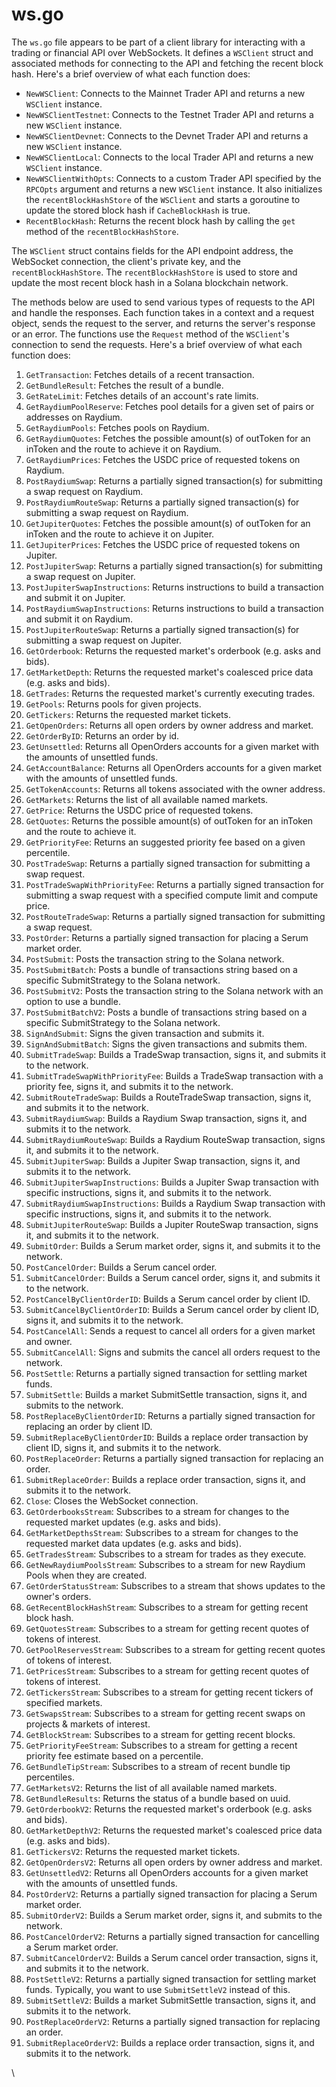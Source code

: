 # ws.go

The `ws.go` file appears to be part of a client library for interacting with a trading or financial API over WebSockets. It defines a `WSClient` struct and associated methods for connecting to the API and fetching the recent block hash. Here's a brief overview of what each function does:

* `NewWSClient`: Connects to the Mainnet Trader API and returns a new `WSClient` instance.
* `NewWSClientTestnet`: Connects to the Testnet Trader API and returns a new `WSClient` instance.
* `NewWSClientDevnet`: Connects to the Devnet Trader API and returns a new `WSClient` instance.
* `NewWSClientLocal`: Connects to the local Trader API and returns a new `WSClient` instance.
* `NewWSClientWithOpts`: Connects to a custom Trader API specified by the `RPCOpts` argument and returns a new `WSClient` instance. It also initializes the `recentBlockHashStore` of the `WSClient` and starts a goroutine to update the stored block hash if `CacheBlockHash` is true.
* `RecentBlockHash`: Returns the recent block hash by calling the `get` method of the `recentBlockHashStore`.

The `WSClient` struct contains fields for the API endpoint address, the WebSocket connection, the client's private key, and the `recentBlockHashStore`. The `recentBlockHashStore` is used to store and update the most recent block hash in a Solana blockchain network.

The methods below are used to send various types of requests to the API and handle the responses. Each function takes in a context and a request object, sends the request to the server, and returns the server's response or an error. The functions use the `Request` method of the `WSClient`'s connection to send the requests. Here's a brief overview of what each function does:

1. `GetTransaction`: Fetches details of a recent transaction.
2. `GetBundleResult`: Fetches the result of a bundle.
3. `GetRateLimit`: Fetches details of an account's rate limits.
4. `GetRaydiumPoolReserve`: Fetches pool details for a given set of pairs or addresses on Raydium.
5. `GetRaydiumPools`: Fetches pools on Raydium.
6. `GetRaydiumQuotes`: Fetches the possible amount(s) of outToken for an inToken and the route to achieve it on Raydium.
7. `GetRaydiumPrices`: Fetches the USDC price of requested tokens on Raydium.
8. `PostRaydiumSwap`: Returns a partially signed transaction(s) for submitting a swap request on Raydium.
9. `PostRaydiumRouteSwap`: Returns a partially signed transaction(s) for submitting a swap request on Raydium.
10. `GetJupiterQuotes`: Fetches the possible amount(s) of outToken for an inToken and the route to achieve it on Jupiter.
11. `GetJupiterPrices`: Fetches the USDC price of requested tokens on Jupiter.
12. `PostJupiterSwap`: Returns a partially signed transaction(s) for submitting a swap request on Jupiter.
13. `PostJupiterSwapInstructions`: Returns instructions to build a transaction and submit it on Jupiter.
14. `PostRaydiumSwapInstructions`: Returns instructions to build a transaction and submit it on Raydium.
15. `PostJupiterRouteSwap`: Returns a partially signed transaction(s) for submitting a swap request on Jupiter.
16. `GetOrderbook`: Returns the requested market's orderbook (e.g. asks and bids).
17. `GetMarketDepth`: Returns the requested market's coalesced price data (e.g. asks and bids).
18. `GetTrades`: Returns the requested market's currently executing trades.
19. `GetPools`: Returns pools for given projects.
20. `GetTickers`: Returns the requested market tickets.
21. `GetOpenOrders`: Returns all open orders by owner address and market.
22. `GetOrderByID`: Returns an order by id.
23. `GetUnsettled`: Returns all OpenOrders accounts for a given market with the amounts of unsettled funds.
24. `GetAccountBalance`: Returns all OpenOrders accounts for a given market with the amounts of unsettled funds.
25. `GetTokenAccounts`: Returns all tokens associated with the owner address.
26. `GetMarkets`: Returns the list of all available named markets.
27. `GetPrice`: Returns the USDC price of requested tokens.
28. `GetQuotes`: Returns the possible amount(s) of outToken for an inToken and the route to achieve it.
29. `GetPriorityFee`: Returns an suggested priority fee based on a given percentile.
30. `PostTradeSwap`: Returns a partially signed transaction for submitting a swap request.
31. `PostTradeSwapWithPriorityFee`: Returns a partially signed transaction for submitting a swap request with a specified compute limit and compute price.
32. `PostRouteTradeSwap`: Returns a partially signed transaction for submitting a swap request.
33. `PostOrder`: Returns a partially signed transaction for placing a Serum market order.
34. `PostSubmit`: Posts the transaction string to the Solana network.
35. `PostSubmitBatch`: Posts a bundle of transactions string based on a specific SubmitStrategy to the Solana network.
36. `PostSubmitV2`: Posts the transaction string to the Solana network with an option to use a bundle.
37. `PostSubmitBatchV2`: Posts a bundle of transactions string based on a specific SubmitStrategy to the Solana network.
38. `SignAndSubmit`: Signs the given transaction and submits it.
39. `SignAndSubmitBatch`: Signs the given transactions and submits them.
40. `SubmitTradeSwap`: Builds a TradeSwap transaction, signs it, and submits it to the network.
41. `SubmitTradeSwapWithPriorityFee`: Builds a TradeSwap transaction with a priority fee, signs it, and submits it to the network.
42. `SubmitRouteTradeSwap`: Builds a RouteTradeSwap transaction, signs it, and submits it to the network.
43. `SubmitRaydiumSwap`: Builds a Raydium Swap transaction, signs it, and submits it to the network.
44. `SubmitRaydiumRouteSwap`: Builds a Raydium RouteSwap transaction, signs it, and submits it to the network.
45. `SubmitJupiterSwap`: Builds a Jupiter Swap transaction, signs it, and submits it to the network.
46. `SubmitJupiterSwapInstructions`: Builds a Jupiter Swap transaction with specific instructions, signs it, and submits it to the network.
47. `SubmitRaydiumSwapInstructions`: Builds a Raydium Swap transaction with specific instructions, signs it, and submits it to the network.
48. `SubmitJupiterRouteSwap`: Builds a Jupiter RouteSwap transaction, signs it, and submits it to the network.
49. `SubmitOrder`: Builds a Serum market order, signs it, and submits it to the network.
50. `PostCancelOrder`: Builds a Serum cancel order.
51. `SubmitCancelOrder`: Builds a Serum cancel order, signs it, and submits it to the network.
52. `PostCancelByClientOrderID`: Builds a Serum cancel order by client ID.
53. `SubmitCancelByClientOrderID`: Builds a Serum cancel order by client ID, signs it, and submits it to the network.
54. `PostCancelAll`: Sends a request to cancel all orders for a given market and owner.
55. `SubmitCancelAll`: Signs and submits the cancel all orders request to the network.
56. `PostSettle`: Returns a partially signed transaction for settling market funds.
57. `SubmitSettle`: Builds a market SubmitSettle transaction, signs it, and submits to the network.
58. `PostReplaceByClientOrderID`: Returns a partially signed transaction for replacing an order by client ID.
59. `SubmitReplaceByClientOrderID`: Builds a replace order transaction by client ID, signs it, and submits it to the network.
60. `PostReplaceOrder`: Returns a partially signed transaction for replacing an order.
61. `SubmitReplaceOrder`: Builds a replace order transaction, signs it, and submits it to the network.
62. `Close`: Closes the WebSocket connection.
63. `GetOrderbooksStream`: Subscribes to a stream for changes to the requested market updates (e.g. asks and bids).
64. `GetMarketDepthsStream`: Subscribes to a stream for changes to the requested market data updates (e.g. asks and bids).
65. `GetTradesStream`: Subscribes to a stream for trades as they execute.
66. `GetNewRaydiumPoolsStream`: Subscribes to a stream for new Raydium Pools when they are created.
67. `GetOrderStatusStream`: Subscribes to a stream that shows updates to the owner's orders.
68. `GetRecentBlockHashStream`: Subscribes to a stream for getting recent block hash.
69. `GetQuotesStream`: Subscribes to a stream for getting recent quotes of tokens of interest.
70. `GetPoolReservesStream`: Subscribes to a stream for getting recent quotes of tokens of interest.
71. `GetPricesStream`: Subscribes to a stream for getting recent quotes of tokens of interest.
72. `GetTickersStream`: Subscribes to a stream for getting recent tickers of specified markets.
73. `GetSwapsStream`: Subscribes to a stream for getting recent swaps on projects & markets of interest.
74. `GetBlockStream`: Subscribes to a stream for getting recent blocks.
75. `GetPriorityFeeStream`: Subscribes to a stream for getting a recent priority fee estimate based on a percentile.
76. `GetBundleTipStream`: Subscribes to a stream of recent bundle tip percentiles.
77. `GetMarketsV2`: Returns the list of all available named markets.
78. `GetBundleResults`: Returns the status of a bundle based on uuid.
79. `GetOrderbookV2`: Returns the requested market's orderbook (e.g. asks and bids).
80. `GetMarketDepthV2`: Returns the requested market's coalesced price data (e.g. asks and bids).
81. `GetTickersV2`: Returns the requested market tickets.
82. `GetOpenOrdersV2`: Returns all open orders by owner address and market.
83. `GetUnsettledV2`: Returns all OpenOrders accounts for a given market with the amounts of unsettled funds.
84. `PostOrderV2`: Returns a partially signed transaction for placing a Serum market order.
85. `SubmitOrderV2`: Builds a Serum market order, signs it, and submits to the network.
86. `PostCancelOrderV2`: Returns a partially signed transaction for cancelling a Serum market order.
87. `SubmitCancelOrderV2`: Builds a Serum cancel order transaction, signs it, and submits it to the network.
88. `PostSettleV2`: Returns a partially signed transaction for settling market funds. Typically, you want to use `SubmitSettleV2` instead of this.
89. `SubmitSettleV2`: Builds a market SubmitSettle transaction, signs it, and submits it to the network.
90. `PostReplaceOrderV2`: Returns a partially signed transaction for replacing an order.
91. `SubmitReplaceOrderV2`: Builds a replace order transaction, signs it, and submits it to the network.

\


